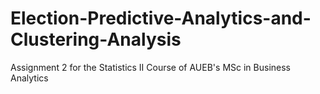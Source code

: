 # Election-Predictive-Analytics-and-Clustering-Analysis
Assignment 2 for the Statistics II Course of AUEB's MSc in Business Analytics
